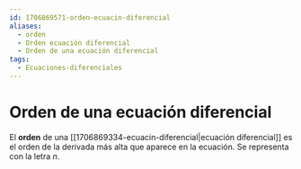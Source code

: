 ```yaml
---
id: 1706869571-orden-ecuacin-diferencial
aliases:
  - orden
  - Orden ecuación diferencial
  - Orden de una ecuación diferencial
tags:
  - Ecuaciones-diferenciales
---
```


# Orden de una ecuación diferencial

El **orden** de una [[1706869334-ecuacin-diferencial|ecuación diferencial]] es el orden de la derivada más alta que aparece en la ecuación. Se representa con la letra $n$.
